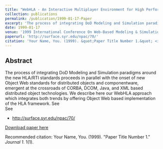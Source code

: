 ```yaml
---
title: "WebHLA - An Interactive Multiplayer Environment for High Performance Distributed Modeling and Simulation"
collection: publications
permalink: /publication/1999-01-17-Paper
excerpt: 'The process of integrating DoD Modeling and Simulation paradigms around the new HLA/RTI standards proceeds in parallel with the onset of new Object Web standards for distributed objects and componentware, emergent at the crossroads of CORBA, DCOM, Java, and XML based distributed object technologies. We describe here our WebHLA approach which integrates both trends by offering Object Web based implementation of the HLA framework. See http://surface.syr.edu/npac/70/'
date: 1999-01-17
venue: '1999 International Conference On Web-Based Modeling & Simulation (WEBSIM’99), part of 1999 Western Multi Conference (WMC’99) and also published by MSRC as CEWES MSRC/PET TR/99-14'
paperurl: 'http://surface.syr.edu/npac/70/'
citation: 'Your Name, You. (1999). &quot;Paper Title Number 1.&quot; <i>Journal 1</i>. 1(1).'
---
```


Abstract
-------- 
The process of integrating DoD Modeling and Simulation paradigms around the new HLA/RTI standards proceeds in parallel with the onset of new Object Web standards for distributed objects and componentware, emergent at the crossroads of CORBA, DCOM, Java, and XML based distributed object technologies. We describe here our WebHLA approach which integrates both trends by offering Object Web based implementation of the HLA framework. See 
<br>
See 
- http://surface.syr.edu/npac/70/
    
[Download paper here](http://surface.syr.edu/npac/70/)

Recommended citation: Your Name, You. (1999). "Paper Title Number 1." <i>Journal 1</i>. 1(1).


